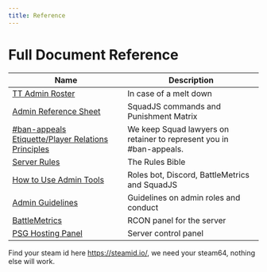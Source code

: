```yaml
---
title: Reference
---
```


# Full Document Reference

|Name|Description|
|----|-----------|
|[TT Admin Roster](http://tiny.cc/TTadminroster)|In case of a melt down|| 
|[Admin Reference Sheet](./admin_reference.md)|SquadJS commands and Punishment Matrix|
|[#ban-appeals Etiquette/Player Relations Principles](http://tiny.cc/TT-PR-ban-appeal)|We keep Squad lawyers on retainer to represent you in #ban-appeals.|
|[Server Rules](../rules/server_rules.md)|The Rules Bible| 
|[How to Use Admin Tools](./how_to_use_tt_admin_tools.md)|Roles bot, Discord, BattleMetrics and SquadJS| 
|[Admin Guidelines](./admin_guidelines.md)|Guidelines on admin roles and conduct| 
|[BattleMetrics](https://battlemetrics.com/)|RCON panel for the server|
|[PSG Hosting Panel](https://control.psg-hosting.com/)|Server control panel|


Find your steam id here https://steamid.io/, we need your steam64, nothing else will work.
